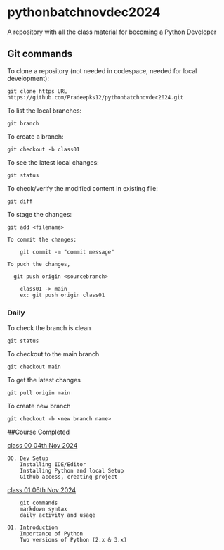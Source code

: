 # pythonbatchnovdec2024
A repository with all the class material for becoming a Python Developer


## Git commands

To clone a repository (not needed in codespace, needed for local development):

    git clone https URL https://github.com/Pradeepks12/pythonbatchnovdec2024.git

To list the local branches:

    git branch

To create a branch:

    git checkout -b class01

To see the latest local changes:

    git status

To check/verify the modified content in existing file:

    git diff

To stage the changes:

    git add <filename>

    To commit the changes:

        git commit -m "commit message"

    To puch the changes,

      git push origin <sourcebranch>

        class01 -> main
        ex: git push origin class01



### Daily 

To check the branch is clean

    git status

To checkout to the main branch

    git checkout main

To get the latest changes

    git pull origin main

To create new branch

    git checkout -b <new branch name>

##Course Completed

[class 00 04th Nov 2024 ](zoomrecordinglink)

    00. Dev Setup
        Installing IDE/Editor
        Installing Python and local Setup
        Github access, creating project

[class 01 06th Nov 2024 ](zoomrecordinglink)

        git commands
        markdown syntax
        daily activity and usage

    01. Introduction
        Importance of Python
        Two versions of Python (2.x & 3.x)
    